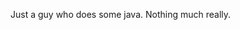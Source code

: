 Just a guy who does some java. Nothing much really.

<!---
N0z1r0h/N0z1r0h is a ✨ special ✨ repository because its `README.md` (this file) appears on your GitHub profile.
You can click the Preview link to take a look at your changes.
--->
